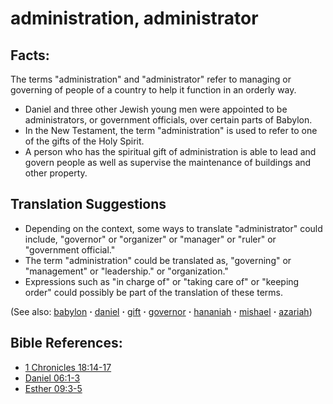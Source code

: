 # administration, administrator #

## Facts: ##

The terms "administration" and "administrator" refer to managing or governing of people of a country to help it function in an orderly way.

* Daniel and three other Jewish young men were appointed to be administrators, or government officials, over certain parts of Babylon.
* In the New Testament, the term "administration" is used to refer to one of the gifts of the Holy Spirit.
* A person who has the spiritual gift of administration is able to lead and govern people as well as supervise the maintenance of buildings and other property.

## Translation Suggestions ##

* Depending on the context, some ways to translate "administrator" could include, "governor" or "organizer" or "manager" or "ruler" or "government official."
* The term "administration" could be translated as, "governing" or "management" or "leadership." or "organization."
* Expressions such as "in charge of" or "taking care of" or "keeping order" could possibly be part of the translation of these terms.

(See also: [babylon](../other/babylon.md) **·** [daniel](../other/daniel.md) **·** [gift](../kt/gift.md) **·** [governor](../other/governor.md) **·** [hananiah](../other/hananiah.md) **·** [mishael](../other/mishael.md) **·** [azariah](../other/azariah.md))

## Bible References: ##

* [1 Chronicles 18:14-17](https://door43.org/en/bible/notes/1ch/18/14)
* [Daniel 06:1-3](https://door43.org/en/bible/notes/dan/06/01)
* [Esther 09:3-5](https://door43.org/en/bible/notes/est/09/03)

